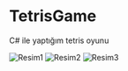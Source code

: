 # TetrisGame
C# ile yaptığım tetris oyunu

![Resim1](https://user-images.githubusercontent.com/56456793/169571070-c0398b23-6887-4379-9f17-02bc34d25960.png)
![Resim2](https://user-images.githubusercontent.com/56456793/169571088-333d4ae9-751f-475f-a551-4b250ed1f624.png)
![Resim3](https://user-images.githubusercontent.com/56456793/169571099-42dc4c2b-9ac8-4b20-b5ab-0b29dbf3ba30.png)

